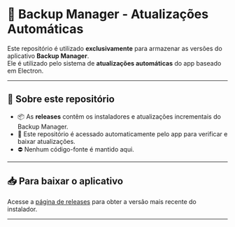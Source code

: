 # 🔄 Backup Manager - Atualizações Automáticas

Este repositório é utilizado **exclusivamente** para armazenar as versões do aplicativo **Backup Manager**.  
Ele é utilizado pelo sistema de **atualizações automáticas** do app baseado em Electron.

---

## 🚀 Sobre este repositório

- 📦 As **releases** contêm os instaladores e atualizações incrementais do Backup Manager.
- 🔧 Este repositório é acessado automaticamente pelo app para verificar e baixar atualizações.
- ⛔ Nenhum código-fonte é mantido aqui.

---

## 📥 Para baixar o aplicativo

Acesse a [página de releases](https://github.com/Wanderson-rpf/publicBackupManagerRepo/releases) para obter a versão mais recente do instalador.

---


